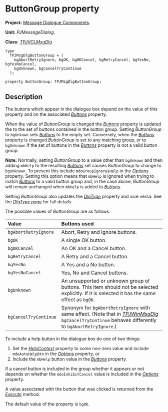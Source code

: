 # ButtonGroup property #

**Project:** [Message Dialogue Components](MessageDialogComponents.md).

**Unit:** _PJMessageDialog_.

**Class:** _[TPJVCLMsgDlg](TPJVCLMsgDlg.md)_

```
type
  TPJMsgDlgButtonGroup = (
    bgAbortRetryIgnore, bgOK, bgOKCancel, bgRetryCancel, bgYesNo, bgYesNoCancel,
    bgUnknown, bgCancelTryContinue
  );

property ButtonGroup: TPJMsgDlgButtonGroup;
```

## Description ##

The buttons which appear in the dialogue box depend on the value of this property and on the associated _[Buttons](TPJVCLMsgDlgButtons.md)_ property.

When the value of _ButtonGroup_ is changed the _[Buttons](TPJVCLMsgDlgButtons.md)_ property is updated the to the set of buttons contained in the button group. Setting _ButtonGroup_ to `bgUnkown` sets _[Buttons](TPJVCLMsgDlgButtons.md)_ to the empty set. Conversely, when the _[Buttons](TPJVCLMsgDlgButtons.md)_ property is changed _ButtonGroup_ is set to any matching group, or to `bgUnknown` if the set of buttons in the _[Buttons](TPJVCLMsgDlgButtons.md)_ property is not a valid button group.

**Note:** Normally, setting _ButtonGroup_ to a value other than `bgUnkown` and then adding `mbHelp` to the resulting _[Buttons](TPJVCLMsgDlgButtons.md)_ set causes _ButtonGroup_ to change to `bgUnknown`. To prevent this include `mdoGroupIgnoresHelp` in the _[Options](TPJVCLMsgDlgOptions.md)_ property. Setting this option means that `mbHelp` is ignored when trying to match _[Buttons](TPJVCLMsgDlgButtons.md)_ to a valid button group and, in the case above, _ButtonGroup_ will remain unchanged when `mbHelp` is added to _[Buttons](TPJVCLMsgDlgButtons.md)_.

Setting _ButtonGroup_ also updates the _[DlgType](TPJVCLMsgDlgDlgType.md)_ property and vice versa. See the _[DlgType page](TPJVCLMsgDlgDlgType.md)_ for full details.

The possible values of _ButtonGroup_ are as follows:

| **Value** | **Buttons used** |
|:----------|:-----------------|
| `bgAbortRetryIgnore` | Abort, Retry and Ignore buttons. |
| `bgOK` | A single OK button. |
| `bgOKCancel` | An OK and a Cancel button. |
| `bgRetryCancel` | A Retry and a Cancel button. |
| `bgYesNo` | A Yes and a No button. |
| `bgYesNoCancel` | Yes, No and Cancel buttons. |
| `bgUnknown` | An unsupported or unknown group of buttons. This item should not be selected explicitly. If it is selected it has the same effect as `bgOK`. |
| `bgCancelTryContinue` | Synonym for `bgAbortRetryIgnore` with same effect. (Note that in _[TPJWinMsgDlg](TPJWinMsgDlg.md)_ `bgCancelTryContinue` behaves differently to `bgAbortRetryIgnore`.) |

To include a help button in the dialogue box do one of two things:

  1. Set the _[HelpContext](TPJVCLMsgDlgHelpContext.md)_ property to some non-zero value and include `mdoAutoHelpBtn` in the _[Options](TPJVCLMsgDlgOptions.md)_ property, or
  1. Include the `mbHelp` button value in the _[Buttons](TPJVCLMsgDlgButtons.md)_ property.

If a cancel button is included in the group whether it appears or not depends on whether the `mdoInhibitCancel` value is included in the _[Options](TPJVCLMsgDlgOptions.md)_ property.

A value associated with the button that was clicked is returned from the _[Execute](TPJVCLMsgDlgExecute.md)_ method.

The default value of the property is `bgOK`.